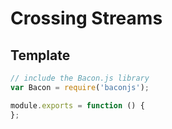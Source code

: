 # Crossing Streams

## Template


```js
// include the Bacon.js library
var Bacon = require('baconjs');

module.exports = function () {
};
```
